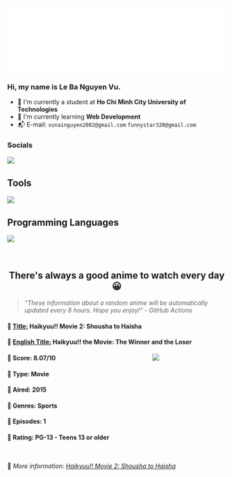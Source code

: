 
<img src="svg/nai.svg" />

<br />

<h3>Hi, my name is <strong>Le Ba Nguyen Vu</strong>.</h3>

- 🏫 I'm currently a student at **Ho Chi Minh City University of Technologies**
- 👀 I'm currently learning **Web Development**
- 📬 E-mail: `vunainguyen2002@gmail.com` `funnystar320@gmail.com`


<h3>Socials</h3>
<a target="_blank" href="https://instagram.com/vu.le1352"><img src="https://img.shields.io/badge/Instagram-%23E4405F.svg?style=for-the-badge&logo=Instagram&logoColor=white" /></a>

<p>
  <h2>Tools</h2>
  <a href="https://skillicons.dev">
    <img src="https://skillicons.dev/icons?i=git,dotnet,mongodb,express,react,nodejs,bootstrap,tailwind,laravel,docker&theme=dark" />
  </a>

  <br />

  <h2>Programming Languages</h2>

  <a href="https://skillicons.dev">
    <img src="https://skillicons.dev/icons?i=javascript,typescript,html,css,cs,php&theme=dark" />
  </a>
</p>

<br />

<h2 align="center">There's always a good anime to watch every day 😀</h2>

<blockquote>
<i>
<q>These information about a random anime will be automatically updated every 8 hours. Hope you enjoy!</q> - GitHub Actions
</i>
</blockquote>

<h4>
  <strong>🥭 <u>Title:</u></strong> Haikyuu!! Movie 2: Shousha to Haisha
</h4>

<h4>🌿 <u>English Title:</u> Haikyuu!! the Movie: The Winner and the Loser</h4>

<img align="right" width="170" src=https://cdn.myanimelist.net/images/anime/2/74813.jpg />

<h4>🌱 Score: 8.07/10</h4>

<h4>🌲 Type: Movie</h4>

<h4>🌴 Aired: 2015</h4>

<h4>🌵 Genres: Sports</h4>

<h4>🥑 Episodes: 1</h4>

<h4>🍏 Rating: PG-13 - Teens 13 or older</h4>

<br />

🍂 *More information: [Haikyuu!! Movie 2: Shousha to Haisha](https://myanimelist.net/anime/30364/Haikyuu_Movie_2__Shousha_to_Haisha)*
    